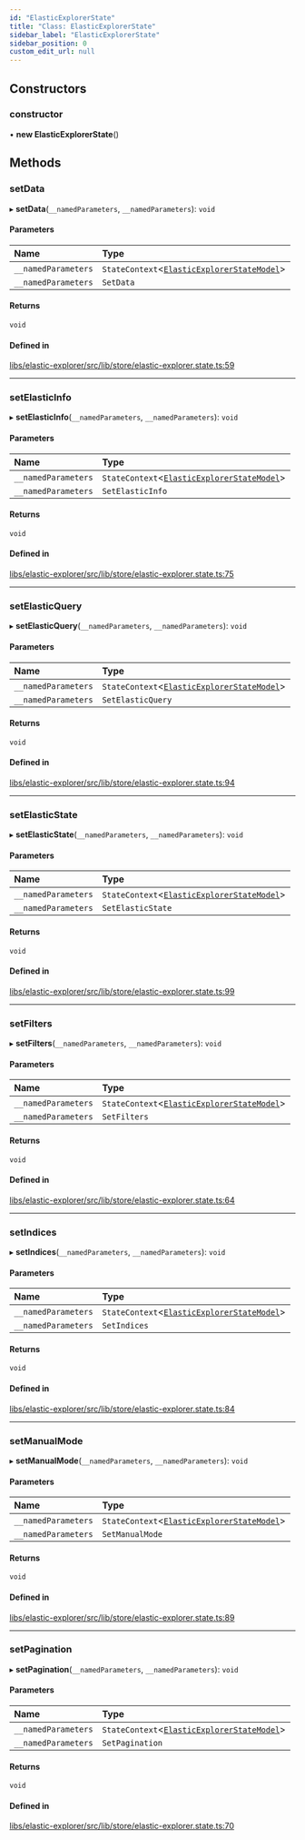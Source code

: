 ```yaml
---
id: "ElasticExplorerState"
title: "Class: ElasticExplorerState"
sidebar_label: "ElasticExplorerState"
sidebar_position: 0
custom_edit_url: null
---
```


## Constructors

### constructor

• **new ElasticExplorerState**()

## Methods

### setData

▸ **setData**(`__namedParameters`, `__namedParameters`): `void`

#### Parameters

| Name | Type |
| :------ | :------ |
| `__namedParameters` | `StateContext`<[`ElasticExplorerStateModel`](../interfaces/ElasticExplorerStateModel)\> |
| `__namedParameters` | `SetData` |

#### Returns

`void`

#### Defined in

[libs/elastic-explorer/src/lib/store/elastic-explorer.state.ts:59](https://github.com/cognizone/ng-cognizone/blob/861cbad/libs/elastic-explorer/src/lib/store/elastic-explorer.state.ts#L59)

___

### setElasticInfo

▸ **setElasticInfo**(`__namedParameters`, `__namedParameters`): `void`

#### Parameters

| Name | Type |
| :------ | :------ |
| `__namedParameters` | `StateContext`<[`ElasticExplorerStateModel`](../interfaces/ElasticExplorerStateModel)\> |
| `__namedParameters` | `SetElasticInfo` |

#### Returns

`void`

#### Defined in

[libs/elastic-explorer/src/lib/store/elastic-explorer.state.ts:75](https://github.com/cognizone/ng-cognizone/blob/861cbad/libs/elastic-explorer/src/lib/store/elastic-explorer.state.ts#L75)

___

### setElasticQuery

▸ **setElasticQuery**(`__namedParameters`, `__namedParameters`): `void`

#### Parameters

| Name | Type |
| :------ | :------ |
| `__namedParameters` | `StateContext`<[`ElasticExplorerStateModel`](../interfaces/ElasticExplorerStateModel)\> |
| `__namedParameters` | `SetElasticQuery` |

#### Returns

`void`

#### Defined in

[libs/elastic-explorer/src/lib/store/elastic-explorer.state.ts:94](https://github.com/cognizone/ng-cognizone/blob/861cbad/libs/elastic-explorer/src/lib/store/elastic-explorer.state.ts#L94)

___

### setElasticState

▸ **setElasticState**(`__namedParameters`, `__namedParameters`): `void`

#### Parameters

| Name | Type |
| :------ | :------ |
| `__namedParameters` | `StateContext`<[`ElasticExplorerStateModel`](../interfaces/ElasticExplorerStateModel)\> |
| `__namedParameters` | `SetElasticState` |

#### Returns

`void`

#### Defined in

[libs/elastic-explorer/src/lib/store/elastic-explorer.state.ts:99](https://github.com/cognizone/ng-cognizone/blob/861cbad/libs/elastic-explorer/src/lib/store/elastic-explorer.state.ts#L99)

___

### setFilters

▸ **setFilters**(`__namedParameters`, `__namedParameters`): `void`

#### Parameters

| Name | Type |
| :------ | :------ |
| `__namedParameters` | `StateContext`<[`ElasticExplorerStateModel`](../interfaces/ElasticExplorerStateModel)\> |
| `__namedParameters` | `SetFilters` |

#### Returns

`void`

#### Defined in

[libs/elastic-explorer/src/lib/store/elastic-explorer.state.ts:64](https://github.com/cognizone/ng-cognizone/blob/861cbad/libs/elastic-explorer/src/lib/store/elastic-explorer.state.ts#L64)

___

### setIndices

▸ **setIndices**(`__namedParameters`, `__namedParameters`): `void`

#### Parameters

| Name | Type |
| :------ | :------ |
| `__namedParameters` | `StateContext`<[`ElasticExplorerStateModel`](../interfaces/ElasticExplorerStateModel)\> |
| `__namedParameters` | `SetIndices` |

#### Returns

`void`

#### Defined in

[libs/elastic-explorer/src/lib/store/elastic-explorer.state.ts:84](https://github.com/cognizone/ng-cognizone/blob/861cbad/libs/elastic-explorer/src/lib/store/elastic-explorer.state.ts#L84)

___

### setManualMode

▸ **setManualMode**(`__namedParameters`, `__namedParameters`): `void`

#### Parameters

| Name | Type |
| :------ | :------ |
| `__namedParameters` | `StateContext`<[`ElasticExplorerStateModel`](../interfaces/ElasticExplorerStateModel)\> |
| `__namedParameters` | `SetManualMode` |

#### Returns

`void`

#### Defined in

[libs/elastic-explorer/src/lib/store/elastic-explorer.state.ts:89](https://github.com/cognizone/ng-cognizone/blob/861cbad/libs/elastic-explorer/src/lib/store/elastic-explorer.state.ts#L89)

___

### setPagination

▸ **setPagination**(`__namedParameters`, `__namedParameters`): `void`

#### Parameters

| Name | Type |
| :------ | :------ |
| `__namedParameters` | `StateContext`<[`ElasticExplorerStateModel`](../interfaces/ElasticExplorerStateModel)\> |
| `__namedParameters` | `SetPagination` |

#### Returns

`void`

#### Defined in

[libs/elastic-explorer/src/lib/store/elastic-explorer.state.ts:70](https://github.com/cognizone/ng-cognizone/blob/861cbad/libs/elastic-explorer/src/lib/store/elastic-explorer.state.ts#L70)
